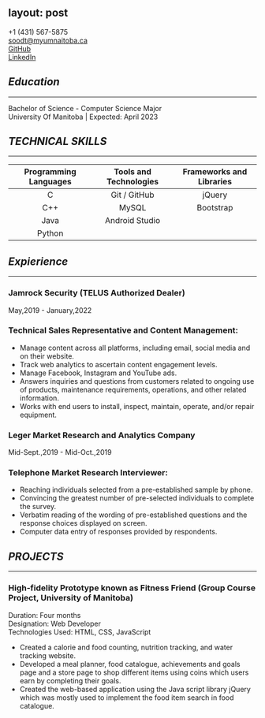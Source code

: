
layout: post
---
+1 (431) 567-5875 \
soodt@myumnaitoba.ca \
[GitHub](https://github.com/tanishsood) \
[LinkedIn](https://www.linkedin.com/in/tanish-sood-126913181/)																	  

## ***Education***

---

Bachelor of Science - Computer Science Major                     
University Of Manitoba | Expected: April 2023						
								 

## ***TECHNICAL SKILLS***

---

| Programming Languages | Tools and Technologies | Frameworks and Libraries |
| :-------------------: | :--------------------: | :----------------------: |
|           C           |      Git / GitHub      |          jQuery          |
|          C++          |         MySQL          |        Bootstrap         |
|         Java          |     Android Studio     |                          |
|        Python         |                        |                          |

## ***Expierience***

---

### **Jamrock Security (TELUS Authorized Dealer)**
May,2019 - January,2022
### Technical Sales Representative and Content Management: 
* Manage content across all platforms, including email, social media and on their website.
* Track web analytics to ascertain content engagement levels.
* Manage Facebook, Instagram and YouTube ads.
* Answers inquiries and questions from customers related to ongoing use of products, maintenance requirements, operations, and other related information.
* Works with end users to install, inspect, maintain, operate, and/or repair equipment.

### **Leger Market Research and Analytics Company**
Mid-Sept.,2019 - Mid-Oct.,2019
### Telephone Market Research Interviewer: 
* Reaching individuals selected from a pre-established sample by phone.
* Convincing the greatest number of pre-selected individuals to complete the survey.
* Verbatim reading of the wording of pre-established questions and the response choices displayed on screen.
* Computer data entry of responses provided by respondents.

## ***PROJECTS***

---

### **High-fidelity Prototype known as Fitness Friend (Group Course Project, University of Manitoba)**
Duration: Four months \
Designation: Web Developer \
Technologies Used: HTML, CSS, JavaScript	
* Created a calorie and food counting, nutrition tracking, and water tracking website.
* Developed a meal planner, food catalogue, achievements and goals page and a store page to shop different items using coins which users earn by completing their goals.
* Created the web-based application using the Java script library jQuery which was mostly used to implement the food item search in food catalogue.

